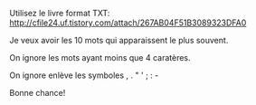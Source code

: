 Utilisez le livre format TXT: http://cfile24.uf.tistory.com/attach/267AB04F51B3089323DFA0

Je veux avoir les 10 mots qui apparaissent le plus souvent.

On ignore les mots ayant moins que 4 caratères.

On ignore enlève les symboles , . " ' ; : -

Bonne chance!
